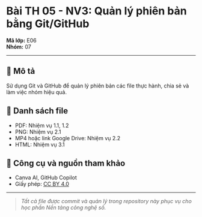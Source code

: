 # Bài TH 05 - NV3: Quản lý phiên bản bằng Git/GitHub
  
**Mã lớp:** E06  
**Nhóm:** 07  

---

## 📘 Mô tả
Sử dụng Git và GitHub để quản lý phiên bản các file thực hành, chia sẻ và làm việc nhóm hiệu quả.

## 📂 Danh sách file
- PDF: Nhiệm vụ 1.1, 1.2  
- PNG: Nhiệm vụ 2.1  
- MP4 hoặc link Google Drive: Nhiệm vụ 2.2  
- HTML: Nhiệm vụ 3.1  

## 🤖 Công cụ và nguồn tham khảo
- Canva AI, GitHub Copilot  
- Giấy phép: [CC BY 4.0](https://creativecommons.org/licenses/by/4.0/)

---

> *Tất cả file được commit và quản lý trong repository này phục vụ cho học phần Nền tảng công nghệ số.*


